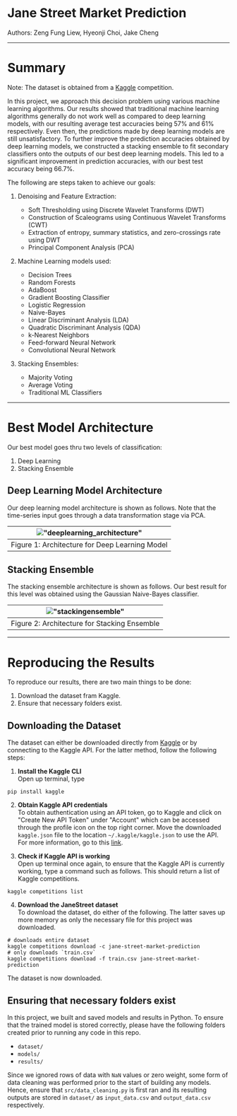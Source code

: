 # Jane Street Market Prediction

Authors: Zeng Fung Liew, Hyeonji Choi, Jake Cheng

---

# Summary

Note: The dataset is obtained from a [Kaggle](https://www.kaggle.com/c/jane-street-market-prediction/overview) competition.

In this project, we approach this decision problem using various machine learning algorithms. Our results showed that traditional machine learning algorithms generally do not work well as compared to deep learning models, with our resulting average test accuracies being 57\% and 61\% respectively. Even then, the predictions made by deep learning models are still unsatisfactory. To further improve the prediction accuracies obtained by deep learning models, we constructed a stacking ensemble to fit secondary classifiers onto the outputs of our best deep learning models. This led to a significant improvement in prediction accuracies, with our best test accuracy being 66.7\%. 

The following are steps taken to achieve our goals:

1. Denoising and Feature Extraction:

    * Soft Thresholding using Discrete Wavelet Transforms (DWT)
    * Construction of Scaleograms using Continuous Wavelet Transforms (CWT)
    * Extraction of entropy, summary statistics, and zero-crossings rate using DWT
    * Principal Component Analysis (PCA)

2. Machine Learning models used:

   * Decision Trees
   * Random Forests
   * AdaBoost
   * Gradient Boosting Classifier
   * Logistic Regression
   * Naive-Bayes
   * Linear Discriminant Analysis (LDA)
   * Quadratic Discriminant Analysis (QDA)
   * k-Nearest Neighbors
   * Feed-forward Neural Network
   * Convolutional Neural Network

3. Stacking Ensembles:

    * Majority Voting
    * Average Voting
    * Traditional ML Classifiers

---
# Best Model Architecture

Our best model goes thru two levels of classification: 

1. Deep Learning
2. Stacking Ensemble

## Deep Learning Model Architecture
Our deep learning model architecture is shown as follows. Note that the time-series input goes through a data transformation stage via PCA.

| !["deeplearning_architecture"](JaneStreetMarketPrediction/results/deeplearning_architecture.png) |
|:--:|
| Figure 1: Architecture for Deep Learning Model |

## Stacking Ensemble 
The stacking ensemble architecture is shown as follows. Our best result for this level was obtained using the Gaussian Naive-Bayes classifier.

| !["stackingensemble"](JaneStreetMarketPrediction/results/ensemble_architecture.png) |
|:--:|
| Figure 2: Architecture for Stacking Ensemble |

---

# Reproducing the Results
To reproduce our results, there are two main things to be done:

1. Download the dataset fram Kaggle.
2. Ensure that necessary folders exist.

## Downloading the Dataset
The dataset can either be downloaded directly from [Kaggle](https://www.kaggle.com/c/jane-street-market-prediction/data) or by connecting to the Kaggle API. For the latter method, follow the following steps:

1. **Install the Kaggle CLI** <br>
Open up terminal, type <br>
```
pip install kaggle
```

2. **Obtain Kaggle API credentials** <br>
To obtain authentication using an API token, go to Kaggle and click on "Create New API Token" under "Account" which can be accessed through the profile icon on the top right corner. Move the downloaded `kaggle.json` file to the location `~/.kaggle/kaggle.json` to use the API. For more information, go to this [link](https://www.kaggle.com/docs/api).

3. **Check if Kaggle API is working** <br>
Open up terminal once again, to ensure that the Kaggle API is currently working, type a command such as follows. This should return a list of Kaggle competitions.
```
kaggle competitions list
```

4. **Download the JaneStreet dataset** <br>
To download the dataset, do either of the following. The latter saves up more memory as only the necessary file for this project was downloaded.
```
# downloads entire dataset
kaggle competitions download -c jane-street-market-prediction  
# only downloads `train.csv`
kaggle competitions download -f train.csv jane-street-market-prediction
```
The dataset is now downloaded.

## Ensuring that necessary folders exist
In this project, we built and saved models and results in Python. To ensure that the trained model is stored correctly, please have the following folders created prior to running any code in this repo.

* `dataset/`
* `models/`
* `results/`

Since we ignored rows of data with `NaN` values or zero weight, some form of data cleaning was performed prior to the start of building any models. Hence, ensure that `src/data_cleaning.py` is first ran and its resulting outputs are stored in `dataset/` as `input_data.csv` and `output_data.csv` respectively.